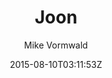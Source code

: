 ---
title: "Joon"
github: https://github.com/vormwald/joon
demo: http://vormwald.github.io/joon/
author: Mike Vormwald

ssg:
  - Jekyll
cms:
  - No Cms
date: 2015-08-10T03:11:53Z
github_branch: master
stale: true
---